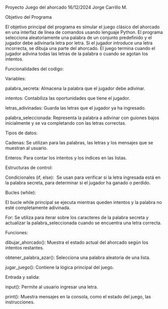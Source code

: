 Proyecto Juego del ahorcado
16/12/2024
Jorge Carrillo M.

Objetivo del Programa 

El objetivo principal del programa es simular el juego clásico del ahorcado en una interfaz de línea de comandos usando lenguaje Python.
El programa selecciona aleatoriamente una palabra de un conjunto predefinido y el jugador debe adivinarla letra por letra. Si el jugador introduce una
letra incorrecta, se dibuja una parte del ahorcado. El juego termina cuando el jugador adivina todas las letras de la palabra o cuando se agotan los intentos. 


Funcionalidades del codigo:


Variables: ​​

palabra_secreta: Almacena la palabra que el jugador debe adivinar.​​

intentos: Contabiliza las oportunidades que tiene el jugador.​​

letras_adivinadas: Guarda las letras que el jugador ya ha ingresado.​​

palabra_seleccionada: Representa la palabra a adivinar con guiones bajos inicialmente y se va completando con las letras correctas.​​

Tipos de datos: ​​

Cadenas: Se utilizan para las palabras, las letras y los mensajes que se muestran al usuario.​​

Enteros: Para contar los intentos y los índices en las listas.​

Estructuras de control: ​​

Condicionales (if, else): ​ Se usan para verificar si la letra ingresada está en la palabra secreta, para determinar si el jugador ha ganado o perdido.​

Bucles (while): ​​

El bucle while principal se ejecuta mientras queden intentos y la palabra no esté completamente adivinada.​​

For: Se utiliza para iterar sobre los caracteres de la palabra secreta y actualizar la palabra_seleccionada cuando se encuentra una letra correcta.​​

Funciones: ​​

dibujar_ahorcado(): Muestra el estado actual del ahorcado según los intentos restantes.​​

obtener_palabra_azar(): Selecciona una palabra aleatoria de una lista.​​

jugar_juego(): Contiene la lógica principal del juego.​​

Entrada y salida: ​​

input(): Permite al usuario ingresar una letra.​​

print(): Muestra mensajes en la consola, como el estado del juego, las instrucciones.
